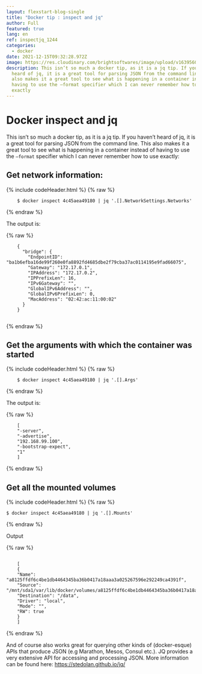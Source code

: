 ```yaml
---
layout: flexstart-blog-single
title: "Docker tip : inspect and jq"
author: Full
featured: true
lang: en
ref: inspectjq_1244
categories:
  - docker
date: 2021-12-15T09:32:28.972Z
image: https://res.cloudinary.com/brightsoftwares/image/upload/v1639560797/photo-1578403881636-6f4a77a6f9cc_ddsft1.jpg
description: This isn’t so much a docker tip, as it is a jq tip. If you haven’t
  heard of jq, it is a great tool for parsing JSON from the command line. This
  also makes it a great tool to see what is happening in a container instead of
  having to use the –format specifier which I can never remember how to use
  exactly
---
```

# Docker inspect and jq

This isn’t so much a docker tip, as it is a jq tip. If you haven’t heard of jq, it is a great tool for parsing JSON from the command line. This also makes it a great tool to see what is happening in a container instead of having to use the ```–format``` specifier which I can never remember how to use exactly:

## Get network information:

{% include codeHeader.html %}
{% raw %}
```
    $ docker inspect 4c45aea49180 | jq '.[].NetworkSettings.Networks'
```
{% endraw %}


The output is:

{% raw %}
```
    {
      "bridge": {
        "EndpointID": "ba1b6efba16de99f260e0fa8892fd4685dbe2f79cba37ac0114195e9fad66075",
        "Gateway": "172.17.0.1",
        "IPAddress": "172.17.0.2",
        "IPPrefixLen": 16,
        "IPv6Gateway": "",
        "GlobalIPv6Address": "",
        "GlobalIPv6PrefixLen": 0,
        "MacAddress": "02:42:ac:11:00:02"
      }
    }
    
```
{% endraw %}
   
 
## Get the arguments with which the container was started

{% include codeHeader.html %}
{% raw %}
```
    $ docker inspect 4c45aea49180 | jq '.[].Args'
```
{% endraw %}    

The output is:

{% raw %}
```
    [
    "-server",
    "-advertise",
    "192.168.99.100",
    "-bootstrap-expect",
    "1"
    ]
```
{% endraw %}
    
    
## Get all the mounted volumes
    
{% include codeHeader.html %}
{% raw %}
```
$ docker inspect 4c45aea49180 | jq '.[].Mounts'
```
{% endraw %}

Output


{% raw %}
```

    [
    {
    "Name": "a8125ffdf6c4be1db4464345ba36b0417a18aaa3a025267596e292249ca4391f",
    "Source": "/mnt/sda1/var/lib/docker/volumes/a8125ffdf6c4be1db4464345ba36b0417a18aaa3a025267596e292249ca4391f/_data",
    "Destination": "/data",
    "Driver": "local",
    "Mode": "",
    "RW": true
    }
    ]
```
{% endraw %}

    

And of course also works great for querying other kinds of (docker-esque) APIs that produce JSON (e.g Marathon, Mesos, Consul etc.). JQ provides a very extensive API for accessing and processing JSON. More information can be found here: https://stedolan.github.io/jq/